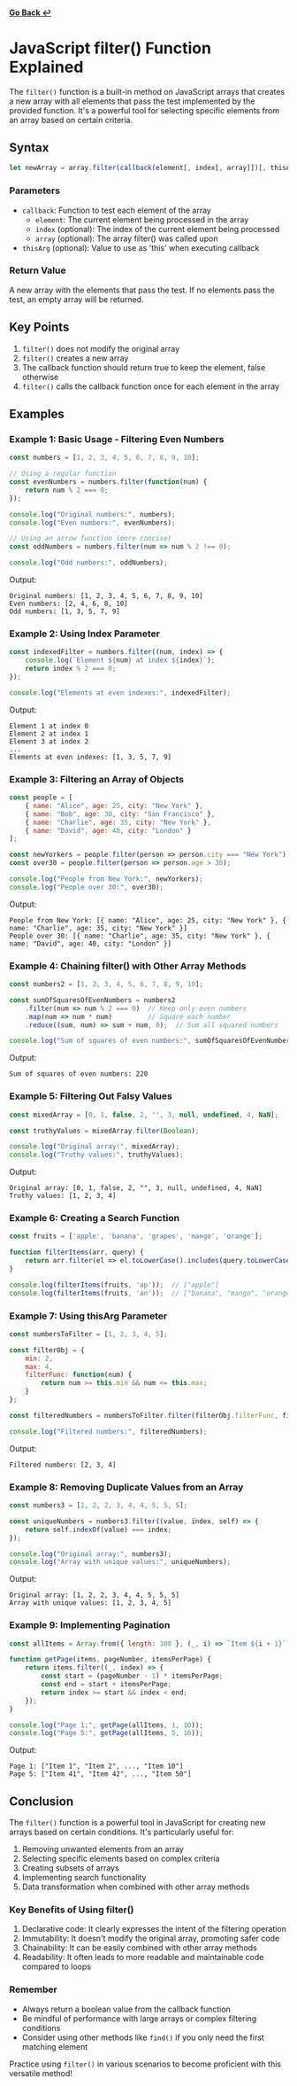 #### [Go Back ↩](../README.md)

# JavaScript filter() Function Explained

The `filter()` function is a built-in method on JavaScript arrays that creates a new array with all elements that pass the test implemented by the provided function. It's a powerful tool for selecting specific elements from an array based on certain criteria.

## Syntax

```javascript
let newArray = array.filter(callback(element[, index[, array]])[, thisArg])
```

### Parameters

- `callback`: Function to test each element of the array
  - `element`: The current element being processed in the array
  - `index` (optional): The index of the current element being processed
  - `array` (optional): The array filter() was called upon
- `thisArg` (optional): Value to use as 'this' when executing callback

### Return Value

A new array with the elements that pass the test. If no elements pass the test, an empty array will be returned.

## Key Points

1. `filter()` does not modify the original array
2. `filter()` creates a new array
3. The callback function should return true to keep the element, false otherwise
4. `filter()` calls the callback function once for each element in the array

## Examples

### Example 1: Basic Usage - Filtering Even Numbers

```javascript
const numbers = [1, 2, 3, 4, 5, 6, 7, 8, 9, 10];

// Using a regular function
const evenNumbers = numbers.filter(function(num) {
    return num % 2 === 0;
});

console.log("Original numbers:", numbers);
console.log("Even numbers:", evenNumbers);

// Using an arrow function (more concise)
const oddNumbers = numbers.filter(num => num % 2 !== 0);

console.log("Odd numbers:", oddNumbers);
```

Output:
```
Original numbers: [1, 2, 3, 4, 5, 6, 7, 8, 9, 10]
Even numbers: [2, 4, 6, 8, 10]
Odd numbers: [1, 3, 5, 7, 9]
```

### Example 2: Using Index Parameter

```javascript
const indexedFilter = numbers.filter((num, index) => {
    console.log(`Element ${num} at index ${index}`);
    return index % 2 === 0;
});

console.log("Elements at even indexes:", indexedFilter);
```

Output:
```
Element 1 at index 0
Element 2 at index 1
Element 3 at index 2
...
Elements at even indexes: [1, 3, 5, 7, 9]
```

### Example 3: Filtering an Array of Objects

```javascript
const people = [
    { name: "Alice", age: 25, city: "New York" },
    { name: "Bob", age: 30, city: "San Francisco" },
    { name: "Charlie", age: 35, city: "New York" },
    { name: "David", age: 40, city: "London" }
];

const newYorkers = people.filter(person => person.city === "New York");
const over30 = people.filter(person => person.age > 30);

console.log("People from New York:", newYorkers);
console.log("People over 30:", over30);
```

Output:
```
People from New York: [{ name: "Alice", age: 25, city: "New York" }, { name: "Charlie", age: 35, city: "New York" }]
People over 30: [{ name: "Charlie", age: 35, city: "New York" }, { name: "David", age: 40, city: "London" }]
```

### Example 4: Chaining filter() with Other Array Methods

```javascript
const numbers2 = [1, 2, 3, 4, 5, 6, 7, 8, 9, 10];

const sumOfSquaresOfEvenNumbers = numbers2
    .filter(num => num % 2 === 0)  // Keep only even numbers
    .map(num => num * num)         // Square each number
    .reduce((sum, num) => sum + num, 0);  // Sum all squared numbers

console.log("Sum of squares of even numbers:", sumOfSquaresOfEvenNumbers);
```

Output:
```
Sum of squares of even numbers: 220
```

### Example 5: Filtering Out Falsy Values

```javascript
const mixedArray = [0, 1, false, 2, '', 3, null, undefined, 4, NaN];

const truthyValues = mixedArray.filter(Boolean);

console.log("Original array:", mixedArray);
console.log("Truthy values:", truthyValues);
```

Output:
```
Original array: [0, 1, false, 2, "", 3, null, undefined, 4, NaN]
Truthy values: [1, 2, 3, 4]
```

### Example 6: Creating a Search Function

```javascript
const fruits = ['apple', 'banana', 'grapes', 'mango', 'orange'];

function filterItems(arr, query) {
    return arr.filter(el => el.toLowerCase().includes(query.toLowerCase()));
}

console.log(filterItems(fruits, 'ap'));  // ["apple"]
console.log(filterItems(fruits, 'an'));  // ["banana", "mango", "orange"]
```

### Example 7: Using thisArg Parameter

```javascript
const numbersToFilter = [1, 2, 3, 4, 5];

const filterObj = {
    min: 2,
    max: 4,
    filterFunc: function(num) {
        return num >= this.min && num <= this.max;
    }
};

const filteredNumbers = numbersToFilter.filter(filterObj.filterFunc, filterObj);

console.log("Filtered numbers:", filteredNumbers);
```

Output:
```
Filtered numbers: [2, 3, 4]
```

### Example 8: Removing Duplicate Values from an Array

```javascript
const numbers3 = [1, 2, 2, 3, 4, 4, 5, 5, 5];

const uniqueNumbers = numbers3.filter((value, index, self) => {
    return self.indexOf(value) === index;
});

console.log("Original array:", numbers3);
console.log("Array with unique values:", uniqueNumbers);
```

Output:
```
Original array: [1, 2, 2, 3, 4, 4, 5, 5, 5]
Array with unique values: [1, 2, 3, 4, 5]
```

### Example 9: Implementing Pagination

```javascript
const allItems = Array.from({ length: 100 }, (_, i) => `Item ${i + 1}`);

function getPage(items, pageNumber, itemsPerPage) {
    return items.filter((_, index) => {
        const start = (pageNumber - 1) * itemsPerPage;
        const end = start + itemsPerPage;
        return index >= start && index < end;
    });
}

console.log("Page 1:", getPage(allItems, 1, 10));
console.log("Page 5:", getPage(allItems, 5, 10));
```

Output:
```
Page 1: ["Item 1", "Item 2", ..., "Item 10"]
Page 5: ["Item 41", "Item 42", ..., "Item 50"]
```

## Conclusion

The `filter()` function is a powerful tool in JavaScript for creating new arrays based on certain conditions. It's particularly useful for:

1. Removing unwanted elements from an array
2. Selecting specific elements based on complex criteria
3. Creating subsets of arrays
4. Implementing search functionality
5. Data transformation when combined with other array methods

### Key Benefits of Using filter()

1. Declarative code: It clearly expresses the intent of the filtering operation
2. Immutability: It doesn't modify the original array, promoting safer code
3. Chainability: It can be easily combined with other array methods
4. Readability: It often leads to more readable and maintainable code compared to loops

### Remember

- Always return a boolean value from the callback function
- Be mindful of performance with large arrays or complex filtering conditions
- Consider using other methods like `find()` if you only need the first matching element

Practice using `filter()` in various scenarios to become proficient with this versatile method!